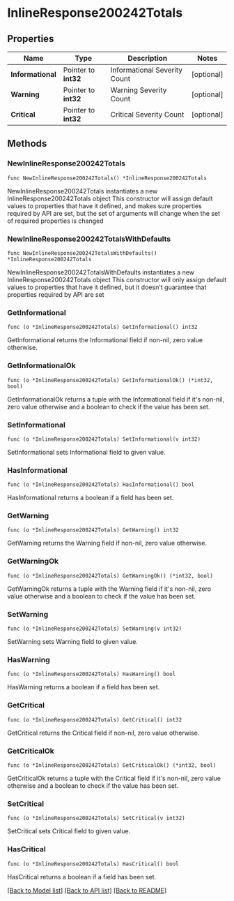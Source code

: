 # InlineResponse200242Totals

## Properties

Name | Type | Description | Notes
------------ | ------------- | ------------- | -------------
**Informational** | Pointer to **int32** | Informational Severity Count | [optional] 
**Warning** | Pointer to **int32** | Warning Severity Count | [optional] 
**Critical** | Pointer to **int32** | Critical Severity Count | [optional] 

## Methods

### NewInlineResponse200242Totals

`func NewInlineResponse200242Totals() *InlineResponse200242Totals`

NewInlineResponse200242Totals instantiates a new InlineResponse200242Totals object
This constructor will assign default values to properties that have it defined,
and makes sure properties required by API are set, but the set of arguments
will change when the set of required properties is changed

### NewInlineResponse200242TotalsWithDefaults

`func NewInlineResponse200242TotalsWithDefaults() *InlineResponse200242Totals`

NewInlineResponse200242TotalsWithDefaults instantiates a new InlineResponse200242Totals object
This constructor will only assign default values to properties that have it defined,
but it doesn't guarantee that properties required by API are set

### GetInformational

`func (o *InlineResponse200242Totals) GetInformational() int32`

GetInformational returns the Informational field if non-nil, zero value otherwise.

### GetInformationalOk

`func (o *InlineResponse200242Totals) GetInformationalOk() (*int32, bool)`

GetInformationalOk returns a tuple with the Informational field if it's non-nil, zero value otherwise
and a boolean to check if the value has been set.

### SetInformational

`func (o *InlineResponse200242Totals) SetInformational(v int32)`

SetInformational sets Informational field to given value.

### HasInformational

`func (o *InlineResponse200242Totals) HasInformational() bool`

HasInformational returns a boolean if a field has been set.

### GetWarning

`func (o *InlineResponse200242Totals) GetWarning() int32`

GetWarning returns the Warning field if non-nil, zero value otherwise.

### GetWarningOk

`func (o *InlineResponse200242Totals) GetWarningOk() (*int32, bool)`

GetWarningOk returns a tuple with the Warning field if it's non-nil, zero value otherwise
and a boolean to check if the value has been set.

### SetWarning

`func (o *InlineResponse200242Totals) SetWarning(v int32)`

SetWarning sets Warning field to given value.

### HasWarning

`func (o *InlineResponse200242Totals) HasWarning() bool`

HasWarning returns a boolean if a field has been set.

### GetCritical

`func (o *InlineResponse200242Totals) GetCritical() int32`

GetCritical returns the Critical field if non-nil, zero value otherwise.

### GetCriticalOk

`func (o *InlineResponse200242Totals) GetCriticalOk() (*int32, bool)`

GetCriticalOk returns a tuple with the Critical field if it's non-nil, zero value otherwise
and a boolean to check if the value has been set.

### SetCritical

`func (o *InlineResponse200242Totals) SetCritical(v int32)`

SetCritical sets Critical field to given value.

### HasCritical

`func (o *InlineResponse200242Totals) HasCritical() bool`

HasCritical returns a boolean if a field has been set.


[[Back to Model list]](../README.md#documentation-for-models) [[Back to API list]](../README.md#documentation-for-api-endpoints) [[Back to README]](../README.md)


